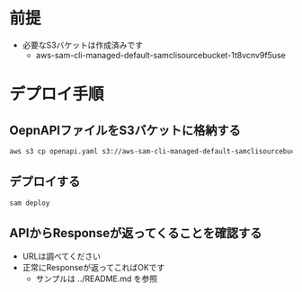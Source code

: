 # 前提

- 必要なS3バケットは作成済みです
  - aws-sam-cli-managed-default-samclisourcebucket-1t8vcnv9f5use

# デプロイ手順

## OepnAPIファイルをS3バケットに格納する

```bash
aws s3 cp openapi.yaml s3://aws-sam-cli-managed-default-samclisourcebucket-1t8vcnv9f5use/Try-Deploy-App/openapi.yaml
```

## デプロイする

```bash
sam deploy
```

## APIからResponseが返ってくることを確認する

- URLは調べてください
- 正常にResponseが返ってこればOKです
  - サンプルは ../README.md を参照
